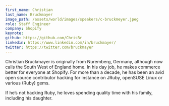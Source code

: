 ```yaml
---
first_name: Christian
last_name: Bruckmayer
image_path: /assets/world/images/speakers/c-bruckmeyer.jpeg
role: Staff Engineer
company: Shopify
keynote:
github: https://github.com/ChrisBr
linkedin: https://www.linkedin.com/in/bruckmayer/
twitter: https://twitter.com/bruckmayer
---
```


Christian Bruckmayer is originally from Nuremberg, Germany, although now calls the South West of England home. In his day job, he makes commerce better for everyone at Shopify. For more than a decade, he has been an avid open source contributor hacking for instance on JRuby, openSUSE Linux or various (Ruby) gems.

If he’s not hacking Ruby, he loves spending quality time with his family, including his daughter.
